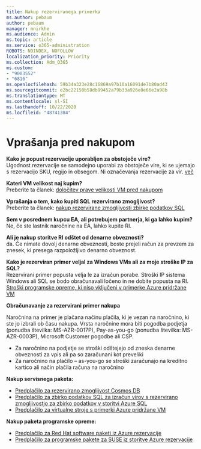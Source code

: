 ```yaml
---
title: Nakup rezerviranega primerka
ms.author: pebaum
author: pebaum
manager: mnirkhe
ms.audience: Admin
ms.topic: article
ms.service: o365-administration
ROBOTS: NOINDEX, NOFOLLOW
localization_priority: Priority
ms.collection: Adm_O365
ms.custom:
- "9003552"
- "6816"
ms.openlocfilehash: 59b34a323e28c16869a97b10a16091de7b80ad43
ms.sourcegitcommit: e2bc22150b58db99452a79b33a926e0e66e2a98b
ms.translationtype: MT
ms.contentlocale: sl-SI
ms.lasthandoff: 10/22/2020
ms.locfileid: "48741384"
---
```

# <a name="questions-before-purchase"></a>Vprašanja pred nakupom

**Kako je popust rezervacije uporabljen za obstoječe vire?**  
Ugodnost rezervacije se samodejno uporabi za obstoječe vire, ki se ujemajo s rezervacijo SKU, regijo in obsegom. Ni označevanja rezervacije za vir. [več](https://docs.microsoft.com/azure/cost-management-billing/reservations/save-compute-costs-reservations?WT.mc_id=Portal-Microsoft_Azure_Support#how-reservation-discount-is-applied) 

**Kateri VM velikost naj kupim?**  
Preberite ta članek: [določitev prave velikosti VM pred nakupom](https://docs.microsoft.com/azure/virtual-machines/windows/prepay-reserved-vm-instances?toc=/azure/billing/TOC.json&WT.mc_id=Portal-Microsoft_Azure_Support#determine-the-right-vm-size-before-you-buy)

**Vprašanja o tem, kako kupiti SQL rezervirano zmogljivost?**  
Preberite ta članek: [nakup rezervirane zmogljivosti zbirke podatkov SQL](https://docs.microsoft.com/azure/sql-database/sql-database-reserved-capacity?toc=/azure/billing/TOC.json&WT.mc_id=Portal-Microsoft_Azure_Support#buy-sql-database-reserved-capacity)

**Sem v posrednem kupcu EA, ali potrebujem partnerja, ki ga lahko kupim?**  
Ne, če ste lastnik naročnine na EA, lahko kupite RI.

**Ali je nakup storitve RI odštet od denarne obveznosti?**  
da. Če nimate dovolj denarne obveznosti, boste prejeli račun za prevzem za znesek, ki presega razpoložljivo denarno obveznost.

**Kako je rezerviran primer veljal za Windows VMs ali za moje stroške IP za SQL?**  
Rezervirani primer popusta velja le za izračun porabe. Stroški IP sistema Windows ali SQL se bodo obračunavali ločeno in ne dobite popusta na RI. [Stroški programske opreme, ki niso vključeni v primerke Azure pridržane VM](https://docs.microsoft.com/azure/billing/billing-reserved-instance-windows-software-costs?WT.mc_id=Portal-Microsoft_Azure_Support)  
      
**Obračunavanje za rezervirani primer nakupa**  
      
Naročnina na primer je plačana načinu plačila, ki je vezan na naročnino, ki ste jo izbrali ob času nakupa. Vrsta naročnine mora biti pogodba podjetja (ponudba številka: MS-AZR-0017P), Pay-as-you-go (ponudba številka: MS-AZR-0003P), Microsoft Customer pogodbe ali CSP.

-   Za naročnino na podjetje se stroški odštejejo od zneska denarne obveznosti za vpis ali pa so zaračunani kot preveliki
-   Za naročnino na plačilo – as-you-go se stroški zaračunajo na kreditno kartico ali način plačila računa na naročnino

**Nakup servisnega paketa:**

-   [Predplačilo za rezervirano zmogljivost Cosmos DB](https://docs.microsoft.com/azure/cosmos-db/cosmos-db-reserved-capacity?WT.mc_id=Portal-Microsoft_Azure_Support)
-   [Predplačilo za zbirko podatkov SQL za izračun virov s rezervirano zmogljivostjo za zbirko podatkov v storitvi Azure SQL](https://docs.microsoft.com/azure/sql-database/sql-database-reserved-capacity?WT.mc_id=Portal-Microsoft_Azure_Support)
-   [Predplačilo za virtualne stroje s primerki Azure pridržane VM](https://docs.microsoft.com/azure/virtual-machines/windows/prepay-reserved-vm-instances?WT.mc_id=Portal-Microsoft_Azure_Support)

**Nakup paketa programske opreme:**

-   [Predplačilo za Red Hat software paketi iz Azure rezervacije](https://docs.microsoft.com/azure/virtual-machines/linux/prepay-rhel-software-charges?WT.mc_id=Portal-Microsoft_Azure_Support)
-   [Predplačilo za programske pakete za SUSE iz storitve Azure rezervacije](https://docs.microsoft.com/azure/virtual-machines/linux/prepay-suse-software-charges?WT.mc_id=Portal-Microsoft_Azure_Support)